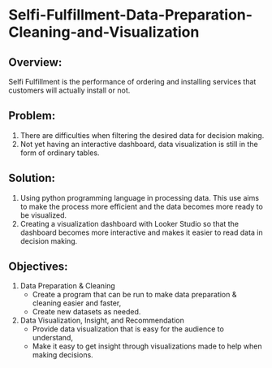 # Selfi-Fulfillment-Data-Preparation-Cleaning-and-Visualization

## Overview:
Selfi Fulfillment is the performance of ordering and installing services that customers will actually install or not.

## Problem:
  1. There are difficulties when filtering the desired data for decision making.
  2. Not yet having an interactive dashboard, data visualization is still in the form of ordinary tables.

## Solution:
  1. Using python programming language in processing data. This use aims to make the process more efficient and the data becomes more ready to be visualized.
  2. Creating a visualization dashboard with Looker Studio so that the dashboard becomes more interactive and makes it easier to read data in decision making.

## Objectives:
  1. Data Preparation & Cleaning
       - Create a program that can be run to make data preparation & cleaning easier and faster,
       - Create new datasets as needed.
  2. Data Visualization, Insight, and Recommendation
       - Provide data visualization that is easy for the audience to understand,
       - Make it easy to get insight through visualizations made to help when making decisions.
